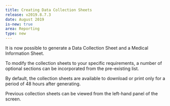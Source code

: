 ```yaml
---
title: Creating Data Collection Sheets 
release: v2019.8.7.3
date: August 2019
is-new: true
area: Reporting
type: new
---
```


It is now possible to generate a Data Collection Sheet and a Medical Information Sheet.

To modify the collection sheets to your specific requirements, a number of optional sections can be incorporated from the pre-existing list.

By default, the collection sheets are available to download or print only for a period of 48 hours after generating.

Previous collection sheets can be viewed from the left-hand panel of the screen.